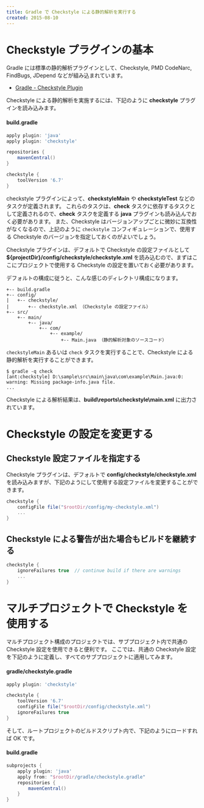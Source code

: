 ```yaml
---
title: Gradle で Checkstyle による静的解析を実行する
created: 2015-08-10
---
```


Checkstyle プラグインの基本
====
Gradle には標準の静的解析プラグインとして、Checkstyle, PMD CodeNarc, FindBugs, JDepend などが組み込まれています。

* [Gradle - Checkstyle Plugin](https://docs.gradle.org/current/userguide/checkstyle_plugin.html)

Checkstyle による静的解析を実施するには、下記のように **checkstyle** プラグインを読み込みます。


#### build.gradle
```groovy
apply plugin: 'java'
apply plugin: 'checkstyle'

repositories {
    mavenCentral()
}

checkstyle {
    toolVersion '6.7'
}
```

checkstyle プラグインによって、**checkstyleMain** や **checkstyleTest** などのタスクが定義されます。
これらのタスクは、**check** タスクに依存するタスクとして定義されるので、**check** タスクを定義する **java** プラグインも読み込んでおく必要があります。
また、Checkstyle はバージョンアップごとに微妙に互換性がなくなるので、上記のように `checkstyle` コンフィギュレーションで、使用する Checkstyle のバージョンを指定しておくのがよいでしょう。

Checkstyle プラグインは、デフォルトで Checkstyle の設定ファイルとして **${projectDir}/config/checkstyle/checkstyle.xml** を読み込むので、まずはここにプロジェクトで使用する Checkstyle の設定を置いておく必要があります。

デフォルトの構成に従うと、こんな感じのディレクトリ構成になります。

```
+-- build.gradle
+-- config/
|   +-- checkstyle/
|       +-- checkstyle.xml （Checkstyle の設定ファイル）
+-- src/
    +-- main/
        +-- java/
            +-- com/
                +-- example/
                    +-- Main.java （静的解析対象のソースコード）
```

`checkstyleMain` あるいは `check` タスクを実行することで、Checkstyle による静的解析を実行することができます。

```
$ gradle -q check
[ant:checkstyle] D:\sample\src\main\java\com\example\Main.java:0: warning: Missing package-info.java file.
...
```

Checkstyle による解析結果は、**build\reports\checkstyle\main.xml** に出力されています。


Checkstyle の設定を変更する
====

Checkstyle 設定ファイルを指定する
----
Checkstyle プラグインは、デフォルトで **config/checkstyle/checkstyle.xml** を読み込みますが、下記のようにして使用する設定ファイルを変更することができます。

```groovy
checkstyle {
    configFile file("$rootDir/config/my-checkstyle.xml")
    ...
}
```

Checkstyle による警告が出た場合もビルドを継続する
----
```groovy
checkstyle {
    ignoreFailures true  // continue build if there are warnings
    ...
}
```

マルチプロジェクトで Checkstyle を使用する
====
マルチプロジェクト構成のプロジェクトでは、サブプロジェクト内で共通の Checkstyle 設定を使用できると便利です。
ここでは、共通の Checkstyle 設定を下記のように定義し、すべてのサブプロジェクトに適用してみます。

#### gradle/checkstyle.gradle
```groovy
apply plugin: 'checkstyle'

checkstyle {
    toolVersion '6.7'
    configFile file("$rootDir/config/checkstyle.xml")
    ignoreFailures true
}
```

そして、ルートプロジェクトのビルドスクリプト内で、下記のようにロードすれば OK です。

#### build.gradle
```groovy
subprojects {
    apply plugin: 'java'
    apply from: "$rootDir/gradle/checkstyle.gradle"
    repositories {
        mavenCentral()
    }
}
```

